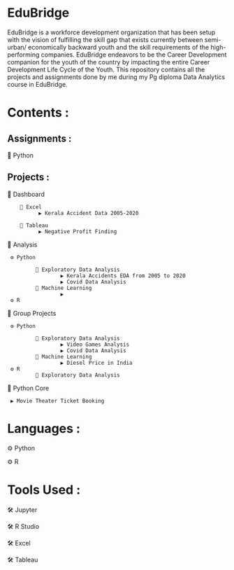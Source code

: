 # EduBridge
EduBridge is a workforce development organization that has been setup with the vision of fulfilling the skill gap that exists currently between semi-urban/ economically backward youth and the skill requirements of the high-performing companies. EduBridge endeavors to be the Career Development companion for the youth of the country by impacting the entire Career Development Life Cycle of the Youth.
This repository contains all the projects and assignments done by me during my Pg diploma Data Analytics course in EduBridge.

# Contents :

## Assignments :

  🔲 Python
  
## Projects :
  🔲 Dashboard
  
        🔘 Excel 
              ▶ Kerala Accident Data 2005-2020
               
        🔘 Tableau
              ▶ Negative Profit Finding
  
  🔲 Analysis
  
     ⚙ Python   
     
             🔘 Exploratory Data Analysis
                     ▶ Kerala Accidents EDA from 2005 to 2020
                     ▶ Covid Data Analysis
             🔘 Machine Learning
                     ▶                                                                                    
     ⚙ R
  
  🔲 Group Projects
  
     ⚙ Python
     
             🔘 Exploratory Data Analysis
                     ▶ Video Games Analysis
                     ▶ Covid Data Analysis
             🔘 Machine Learning
                     ▶ Diesel Price in India
     ⚙ R            
             🔘 Exploratory Data Analysis
  
  🔲 Python Core
               
     ▶ Movie Theater Ticket Booking
               
  
# Languages :

  ⚙ Python
  
  ⚙ R
  
# Tools Used :

  🛠 Jupyter
  
  🛠 R Studio
  
  🛠 Excel
  
  🛠 Tableau 
            
